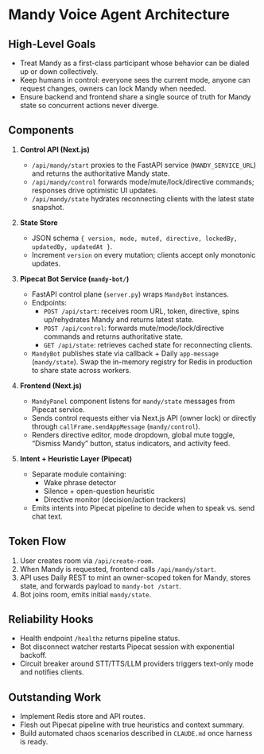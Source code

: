 # Mandy Voice Agent Architecture

## High-Level Goals
- Treat Mandy as a first-class participant whose behavior can be dialed up or down collectively.
- Keep humans in control: everyone sees the current mode, anyone can request changes, owners can lock Mandy when needed.
- Ensure backend and frontend share a single source of truth for Mandy state so concurrent actions never diverge.

## Components
1. **Control API (Next.js)**  
   - `/api/mandy/start` proxies to the FastAPI service (`MANDY_SERVICE_URL`) and returns the authoritative Mandy state.  
   - `/api/mandy/control` forwards mode/mute/lock/directive commands; responses drive optimistic UI updates.  
   - `/api/mandy/state` hydrates reconnecting clients with the latest state snapshot.

2. **State Store**  
   - JSON schema `{ version, mode, muted, directive, lockedBy, updatedBy, updatedAt }`.  
   - Increment `version` on every mutation; clients accept only monotonic updates.

3. **Pipecat Bot Service (`mandy-bot/`)**  
   - FastAPI control plane (`server.py`) wraps `MandyBot` instances.  
   - Endpoints:
     - `POST /api/start`: receives room URL, token, directive, spins up/rehydrates Mandy and returns latest state.
     - `POST /api/control`: forwards mute/mode/lock/directive commands and returns authoritative state.
     - `GET /api/state`: retrieves cached state for reconnecting clients.
   - `MandyBot` publishes state via callback + Daily `app-message` (`mandy/state`). Swap the in-memory registry for Redis in production to share state across workers.

4. **Frontend (Next.js)**  
   - `MandyPanel` component listens for `mandy/state` messages from Pipecat service.  
   - Sends control requests either via Next.js API (owner lock) or directly through `callFrame.sendAppMessage` (`mandy/control`).  
   - Renders directive editor, mode dropdown, global mute toggle, “Dismiss Mandy” button, status indicators, and activity feed.

5. **Intent + Heuristic Layer (Pipecat)**  
   - Separate module containing:
     - Wake phrase detector
     - Silence + open-question heuristic
     - Directive monitor (decision/action trackers)
   - Emits intents into Pipecat pipeline to decide when to speak vs. send chat text.

## Token Flow
1. User creates room via `/api/create-room`.  
2. When Mandy is requested, frontend calls `/api/mandy/start`.  
3. API uses Daily REST to mint an owner-scoped token for Mandy, stores state, and forwards payload to `mandy-bot /start`.  
4. Bot joins room, emits initial `mandy/state`.

## Reliability Hooks
- Health endpoint `/healthz` returns pipeline status.  
- Bot disconnect watcher restarts Pipecat session with exponential backoff.  
- Circuit breaker around STT/TTS/LLM providers triggers text-only mode and notifies clients.

## Outstanding Work
- Implement Redis store and API routes.  
- Flesh out Pipecat pipeline with true heuristics and context summary.  
- Build automated chaos scenarios described in `CLAUDE.md` once harness is ready.

